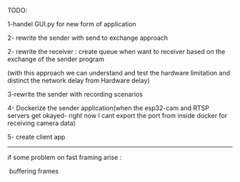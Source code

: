 TODO:

1-handel GUI.py for new form of application

2- rewrite the sender with send to exchange approach

2- rewrite the receiver : create queue when want to receiver  based on the exchange of the sender program 

(with this approach we can understand and test the hardware limitation and distinct the network delay from Hardware delay)

3-rewrite the sender with recording scenarios 



4- Dockerize the sender application(when the esp32-cam and RTSP servers get okayed- right now I cant export the port from inside docker for receiving camera data)

5- create client app



----------------------------------------------------------

if some problem on fast framing arise :

​		 buffering frames